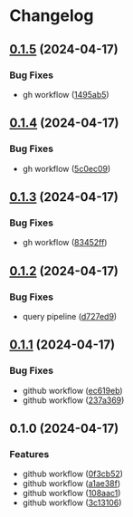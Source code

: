 # Changelog

## [0.1.5](https://github.com/dauberson/wikitablequestions-llm/compare/v0.1.4...v0.1.5) (2024-04-17)


### Bug Fixes

* gh workflow ([1495ab5](https://github.com/dauberson/wikitablequestions-llm/commit/1495ab54c97c37817f31e4d314be19b8c75e1015))

## [0.1.4](https://github.com/dauberson/wikitablequestions-llm/compare/v0.1.3...v0.1.4) (2024-04-17)


### Bug Fixes

* gh workflow ([5c0ec09](https://github.com/dauberson/wikitablequestions-llm/commit/5c0ec090e3461c0273b2285eb7462118dcb2ebed))

## [0.1.3](https://github.com/dauberson/wikitablequestions-llm/compare/v0.1.2...v0.1.3) (2024-04-17)


### Bug Fixes

* gh workflow ([83452ff](https://github.com/dauberson/wikitablequestions-llm/commit/83452fff2a956b1ad49ba7557843c466596d697b))

## [0.1.2](https://github.com/dauberson/wikitablequestions-llm/compare/v0.1.1...v0.1.2) (2024-04-17)


### Bug Fixes

* query pipeline ([d727ed9](https://github.com/dauberson/wikitablequestions-llm/commit/d727ed956e6cfe71f9eab992ac0c1c130131e707))

## [0.1.1](https://github.com/dauberson/wikitablequestions-llm/compare/v0.1.0...v0.1.1) (2024-04-17)


### Bug Fixes

* github workflow ([ec619eb](https://github.com/dauberson/wikitablequestions-llm/commit/ec619eb9e9db1261ec519e4319aa39ae84fcca79))
* github workflow ([237a369](https://github.com/dauberson/wikitablequestions-llm/commit/237a3697c7a7e26771c94dd800ff83a3226fa62d))

## 0.1.0 (2024-04-17)


### Features

* github workflow ([0f3cb52](https://github.com/dauberson/wikitablequestions-llm/commit/0f3cb52b07cda1e15536d0e1f3f58570c6ce1e06))
* github workflow ([a1ae38f](https://github.com/dauberson/wikitablequestions-llm/commit/a1ae38f4d75271fe65004e6f0904d426fa62c952))
* github workflow ([108aac1](https://github.com/dauberson/wikitablequestions-llm/commit/108aac1df237d5be7f8d8f912ba418d32d451513))
* github workflow ([3c13106](https://github.com/dauberson/wikitablequestions-llm/commit/3c131067d79f3f136573854f09be0e55d5767f58))
